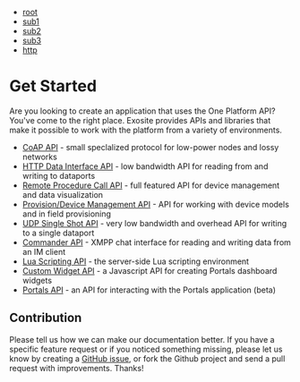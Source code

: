 * [root](/)
* [sub1](../)
* [sub2](../../)
* [sub3](../../../)
* [http](/http)

# Get Started

Are you looking to create an application that uses the One Platform API? You've come to the right place. Exosite provides APIs and libraries that make it possible to work with the platform from a variety of environments. 

* [CoAP API](coap/) - small speclalized protocol for low-power nodes and lossy networks
* [HTTP Data Interface API](data/) - low bandwidth API for reading from and writing to dataports
* [Remote Procedure Call API](rpc/) - full featured API for device management and data visualization
* [Provision/Device Management API](provision/) - API for working with device models and in field provisioning
* [UDP Single Shot API](udp/) - very low bandwidth and overhead API for writing to a single dataport
* [Commander API](commander/) - XMPP chat interface for reading and writing data from an IM client
* [Lua Scripting API](scripting/) - the server-side Lua scripting environment
* [Custom Widget API](widget/) - a Javascript API for creating Portals dashboard widgets
* [Portals API](portals/) - an API for interacting with the Portals application (beta)

## Contribution

Please tell us how we can make our documentation better. If you have a specific feature request or if you noticed something missing, please let us know by creating a [GitHub issue](https://github.com/exosite/api/issues), or fork the Github project and send a pull request with improvements. Thanks!


